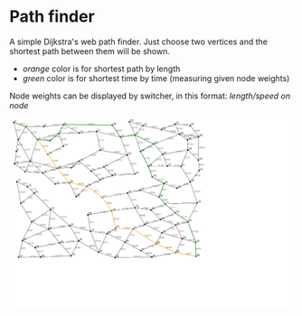 # Path finder

A simple Dijkstra's web path finder.
Just choose two vertices and the shortest path between them will be shown.

 - *orange* color is for shortest path by length
 - *green* color is for shortest time by time (measuring given node weights)

Node weights can be displayed by switcher, in this format: *length/speed on node*

![slider](docs/images/map.png)
